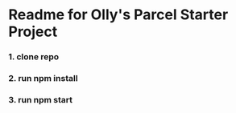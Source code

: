 # Readme for Olly's Parcel Starter Project

### 1. clone repo
### 2. run npm install
### 3. run npm start